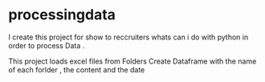 # processingdata
I create this project for show to reccruiters whats can i do with python in order to process Data .

This project loads excel files from Folders
Create Dataframe with the name of each forlder , the content and the date 

